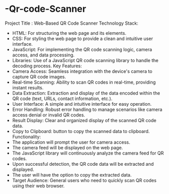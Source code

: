 # -Qr-code-Scanner
Project Title : Web-Based QR Code Scanner
          Technology Stack:
   * HTML: For structuring the web page and its elements.
   * CSS: For styling the web page to provide a clean and intuitive user interface.
   * JavaScript: For implementing the QR code scanning logic, camera access, and data processing.
   * Libraries: Use of a JavaScript QR code scanning library to handle the decoding process.
         Key Features:
   * Camera Access: Seamless integration with the device's camera to capture QR code images.
   * Real-time Scanning: Ability to scan QR codes in real-time, providing instant results.
   * Data Extraction: Extraction and display of the data encoded within the QR code (text, URLs, contact information, etc.).
   * User Interface: A simple and intuitive interface for easy operation.
   * Error Handling: Robust error handling to manage scenarios like camera access denial or invalid QR codes.
   * Result Display: Clear and organized display of the scanned QR code data.
   * Copy to Clipboard: button to copy the scanned data to clipboard.
        Functionality:
   * The application will prompt the user for camera access.
   * The camera feed will be displayed on the web page.
   * The JavaScript library will continuously analyze the camera feed for QR codes.
   * Upon successful detection, the QR code data will be extracted and displayed.
   * The user will have the option to copy the extracted data.
 * Target Audience: General users who need to quickly scan QR codes using their web browser.
